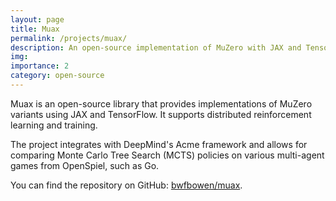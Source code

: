 ```yaml
---
layout: page
title: Muax
permalink: /projects/muax/
description: An open-source implementation of MuZero with JAX and TensorFlow.
img:
importance: 2
category: open-source
---
```


Muax is an open-source library that provides implementations of MuZero variants using JAX and TensorFlow. It supports distributed reinforcement learning and training.

The project integrates with DeepMind's Acme framework and allows for comparing Monte Carlo Tree Search (MCTS) policies on various multi-agent games from OpenSpiel, such as Go.

You can find the repository on GitHub: [bwfbowen/muax](https://github.com/bwfbowen/muax). 